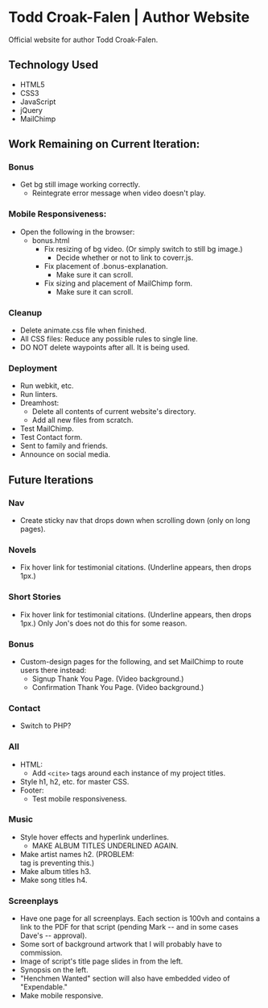 # Todd Croak-Falen | Author Website
Official website for author Todd Croak-Falen.

## Technology Used

- HTML5
- CSS3
- JavaScript
- jQuery
- MailChimp

## Work Remaining on Current Iteration:

### Bonus

- Get bg still image working correctly.
  - Reintegrate error message when video doesn't play.

### Mobile Responsiveness:

- Open the following in the browser:
  - bonus.html
    - Fix resizing of bg video. (Or simply switch to still bg image.)
      - Decide whether or not to link to coverr.js.
    - Fix placement of .bonus-explanation.
      - Make sure it can scroll.
    - Fix sizing and placement of MailChimp form.
      - Make sure it can scroll.
    

### Cleanup

- Delete animate.css file when finished.
- All CSS files: Reduce any possible rules to single line.
- DO NOT delete waypoints after all. It is being used.

### Deployment

- Run webkit, etc.
- Run linters.
- Dreamhost:
  - Delete all contents of current website's directory.
  - Add all new files from scratch.
- Test MailChimp.
- Test Contact form.
- Sent to family and friends.
- Announce on social media.

## Future Iterations

### Nav

- Create sticky nav that drops down when scrolling down (only on long pages).

### Novels

- Fix hover link for testimonial citations. (Underline appears, then drops 1px.)

### Short Stories

- Fix hover link for testimonial citations. (Underline appears, then drops 1px.) Only Jon's does not do this for some reason.

### Bonus

- Custom-design pages for the following, and set MailChimp to route users there instead:
  - Signup Thank You Page. (Video background.)
  - Confirmation Thank You Page. (Video background.)

### Contact

- Switch to PHP?

### All

- HTML:
  - Add `<cite>` tags around each instance of my project titles.
- Style h1, h2, etc. for master CSS.
- Footer:
  - Test mobile responsiveness.

### Music

- Style hover effects and hyperlink underlines.
  - MAKE ALBUM TITLES UNDERLINED AGAIN.
- Make artist names h2. (PROBLEM: <summary> tag is preventing this.)
- Make album titles h3.
- Make song titles h4.

### Screenplays

- Have one page for all screenplays. Each section is 100vh and contains a link to the PDF for that script (pending Mark -- and in some cases Dave's -- approval).
- Some sort of background artwork that I will probably have to commission.
- Image of script's title page slides in from the left.
- Synopsis on the left.
- "Henchmen Wanted" section will also have embedded video of "Expendable."
- Make mobile responsive.